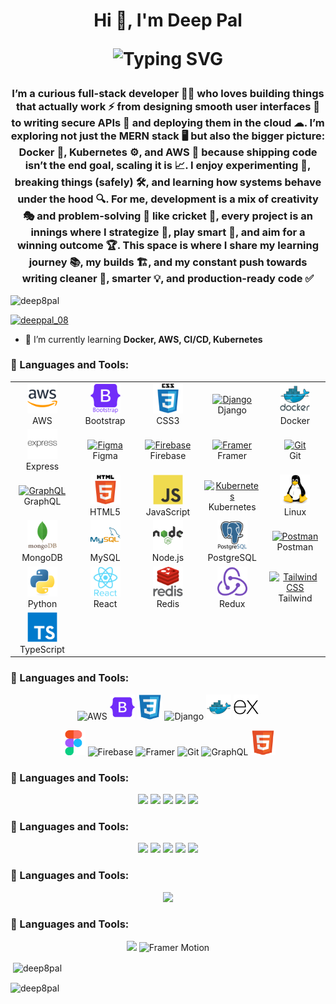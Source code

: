 <h1 align="center">Hi 👋, I'm Deep Pal <p align="center font-bold">
  <img src="https://readme-typing-svg.herokuapp.com?font=Fira+Code&size=26&duration=3000&pause=1000&center=true&vCenter=true&width=800&height=40&lines=Full+Stack+Web+Developer;MERN+|+Docker+|+Kubernetes+|+AWS" alt="Typing SVG" />
</p> </h1>
<h3 align="center">I’m a curious full-stack developer 👨‍💻 who loves building things that actually work ⚡ from designing smooth user interfaces 🎨 to writing secure APIs 🔐 and deploying them in the cloud ☁. I’m exploring not just the MERN stack 🖥 but also the bigger picture: Docker 🐳, Kubernetes ⚙, and AWS 🚀 because shipping code isn’t the end goal, scaling it is 📈. I enjoy experimenting 🧪, breaking things (safely) 🛠, and learning how systems behave under the hood 🔍. For me, development is a mix of creativity 🎭 and problem-solving 🧠 like cricket 🏏, every project is an innings where I strategize 📝, play smart 🎯, and aim for a winning outcome 🏆. This space is where I share my learning journey 📚, my builds 🏗, and my constant push towards writing cleaner 🧹, smarter 💡, and production-ready code ✅</h3>

<p align="left"> <img src="https://komarev.com/ghpvc/?username=deep8pal&label=Profile%20views&color=0e75b6&style=flat" alt="deep8pal" /> </p>

<p align="left"> <a href="https://twitter.com/deeppal_08" target="blank"><img src="https://img.shields.io/twitter/follow/deeppal_08?logo=twitter&style=for-the-badge" alt="deeppal_08" /></a> </p>

- 🌱 I’m currently learning **Docker, AWS, CI/CD, Kubernetes**

<h3 align="left">🚀 Languages and Tools:</h3>

<p align="center">
  <table>
    <tr>
      <td align="center" width="full">
        <a href="https://aws.amazon.com" target="_blank">
          <img src="https://raw.githubusercontent.com/devicons/devicon/master/icons/amazonwebservices/amazonwebservices-original-wordmark.svg" width="48" height="48" alt="AWS" />
        </a>
        <br>AWS
      </td>
      <td align="center" width="96">
        <a href="https://getbootstrap.com" target="_blank">
          <img src="https://raw.githubusercontent.com/devicons/devicon/master/icons/bootstrap/bootstrap-plain-wordmark.svg" width="48" height="48" alt="Bootstrap" />
        </a>
        <br>Bootstrap
      </td>
      <td align="center" width="96">
        <a href="https://www.w3schools.com/css/" target="_blank">
          <img src="https://raw.githubusercontent.com/devicons/devicon/master/icons/css3/css3-original-wordmark.svg" width="48" height="48" alt="CSS3" />
        </a>
        <br>CSS3
      </td>
      <td align="center" width="96">
        <a href="https://www.djangoproject.com/" target="_blank">
          <img src="https://cdn.worldvectorlogo.com/logos/django.svg" width="48" height="48" alt="Django" />
        </a>
        <br>Django
      </td>
      <td align="center" width="96">
        <a href="https://www.docker.com/" target="_blank">
          <img src="https://raw.githubusercontent.com/devicons/devicon/master/icons/docker/docker-original-wordmark.svg" width="48" height="48" alt="Docker" />
        </a>
        <br>Docker
      </td>
    </tr>
    <tr>
      <td align="center" width="96">
        <a href="https://expressjs.com" target="_blank">
          <img src="https://raw.githubusercontent.com/devicons/devicon/master/icons/express/express-original-wordmark.svg" width="48" height="48" alt="Express" />
        </a>
        <br>Express
      </td>
      <td align="center" width="96">
        <a href="https://www.figma.com/" target="_blank">
          <img src="https://www.vectorlogo.zone/logos/figma/figma-icon.svg" width="48" height="48" alt="Figma" />
        </a>
        <br>Figma
      </td>
      <td align="center" width="96">
        <a href="https://firebase.google.com/" target="_blank">
          <img src="https://www.vectorlogo.zone/logos/firebase/firebase-icon.svg" width="48" height="48" alt="Firebase" />
        </a>
        <br>Firebase
      </td>
      <td align="center" width="96">
        <a href="https://www.framer.com/" target="_blank">
          <img src="https://www.vectorlogo.zone/logos/framer/framer-icon.svg" width="48" height="48" alt="Framer" />
        </a>
        <br>Framer
      </td>
      <td align="center" width="96">
        <a href="https://git-scm.com/" target="_blank">
          <img src="https://www.vectorlogo.zone/logos/git-scm/git-scm-icon.svg" width="48" height="48" alt="Git" />
        </a>
        <br>Git
      </td>
    </tr>
    <tr>
      <td align="center" width="96">
        <a href="https://graphql.org" target="_blank">
          <img src="https://www.vectorlogo.zone/logos/graphql/graphql-icon.svg" width="48" height="48" alt="GraphQL" />
        </a>
        <br>GraphQL
      </td>
      <td align="center" width="96">
        <a href="https://www.w3.org/html/" target="_blank">
          <img src="https://raw.githubusercontent.com/devicons/devicon/master/icons/html5/html5-original-wordmark.svg" width="48" height="48" alt="HTML5" />
        </a>
        <br>HTML5
      </td>
      <td align="center" width="96">
        <a href="https://developer.mozilla.org/en-US/docs/Web/JavaScript" target="_blank">
          <img src="https://raw.githubusercontent.com/devicons/devicon/master/icons/javascript/javascript-original.svg" width="48" height="48" alt="JavaScript" />
        </a>
        <br>JavaScript
      </td>
      <td align="center" width="96">
        <a href="https://kubernetes.io" target="_blank">
          <img src="https://www.vectorlogo.zone/logos/kubernetes/kubernetes-icon.svg" width="48" height="48" alt="Kubernetes" />
        </a>
        <br>Kubernetes
      </td>
      <td align="center" width="96">
        <a href="https://www.linux.org/" target="_blank">
          <img src="https://raw.githubusercontent.com/devicons/devicon/master/icons/linux/linux-original.svg" width="48" height="48" alt="Linux" />
        </a>
        <br>Linux
      </td>
    </tr>
    <tr>
      <td align="center" width="96">
        <a href="https://www.mongodb.com/" target="_blank">
          <img src="https://raw.githubusercontent.com/devicons/devicon/master/icons/mongodb/mongodb-original-wordmark.svg" width="48" height="48" alt="MongoDB" />
        </a>
        <br>MongoDB
      </td>
      <td align="center" width="96">
        <a href="https://www.mysql.com/" target="_blank">
          <img src="https://raw.githubusercontent.com/devicons/devicon/master/icons/mysql/mysql-original-wordmark.svg" width="48" height="48" alt="MySQL" />
        </a>
        <br>MySQL
      </td>
      <td align="center" width="96">
        <a href="https://nodejs.org" target="_blank">
          <img src="https://raw.githubusercontent.com/devicons/devicon/master/icons/nodejs/nodejs-original-wordmark.svg" width="48" height="48" alt="Node.js" />
        </a>
        <br>Node.js
      </td>
      <td align="center" width="96">
        <a href="https://www.postgresql.org" target="_blank">
          <img src="https://raw.githubusercontent.com/devicons/devicon/master/icons/postgresql/postgresql-original-wordmark.svg" width="48" height="48" alt="PostgreSQL" />
        </a>
        <br>PostgreSQL
      </td>
      <td align="center" width="96">
        <a href="https://postman.com" target="_blank">
          <img src="https://www.vectorlogo.zone/logos/getpostman/getpostman-icon.svg" width="48" height="48" alt="Postman" />
        </a>
        <br>Postman
      </td>
    </tr>
    <tr>
      <td align="center" width="96">
        <a href="https://www.python.org" target="_blank">
          <img src="https://raw.githubusercontent.com/devicons/devicon/master/icons/python/python-original.svg" width="48" height="48" alt="Python" />
        </a>
        <br>Python
      </td>
      <td align="center" width="96">
        <a href="https://reactjs.org/" target="_blank">
          <img src="https://raw.githubusercontent.com/devicons/devicon/master/icons/react/react-original-wordmark.svg" width="48" height="48" alt="React" />
        </a>
        <br>React
      </td>
      <td align="center" width="96">
        <a href="https://redis.io" target="_blank">
          <img src="https://raw.githubusercontent.com/devicons/devicon/master/icons/redis/redis-original-wordmark.svg" width="48" height="48" alt="Redis" />
        </a>
        <br>Redis
      </td>
      <td align="center" width="96">
        <a href="https://redux.js.org" target="_blank">
          <img src="https://raw.githubusercontent.com/devicons/devicon/master/icons/redux/redux-original.svg" width="48" height="48" alt="Redux" />
        </a>
        <br>Redux
      </td>
      <td align="center" width="96">
        <a href="https://tailwindcss.com/" target="_blank">
          <img src="https://www.vectorlogo.zone/logos/tailwindcss/tailwindcss-icon.svg" width="48" height="48" alt="Tailwind CSS" />
        </a>
        <br>Tailwind
      </td>
    </tr>
    <tr>
      <td align="center" width="96">
        <a href="https://www.typescriptlang.org/" target="_blank">
          <img src="https://raw.githubusercontent.com/devicons/devicon/master/icons/typescript/typescript-original.svg" width="48" height="48" alt="TypeScript" />
        </a>
        <br>TypeScript
      </td>
    </tr>
  </table>
</p>

<h3 align="left">🚀 Languages and Tools:</h3>

<p align="center">
  <img src="https://raw.githubusercontent.com/devicons/devicon/master/icons/aws/aws-original.svg" alt="AWS" width="40" height="40"/>
  <img src="https://raw.githubusercontent.com/devicons/devicon/master/icons/bootstrap/bootstrap-plain.svg" alt="Bootstrap" width="40" height="40"/>
  <img src="https://raw.githubusercontent.com/devicons/devicon/master/icons/css3/css3-original.svg" alt="CSS3" width="40" height="40"/>
  <img src="https://cdn.worldvectorlogo.com/logos/django.svg" alt="Django" width="40" height="40"/>
  <img src="https://raw.githubusercontent.com/devicons/devicon/master/icons/docker/docker-original.svg" alt="Docker" width="40" height="40"/>
  <img src="https://raw.githubusercontent.com/devicons/devicon/master/icons/express/express-original.svg" alt="Express" width="40" height="40"/>
</p>

<p align="center">
  <img src="https://raw.githubusercontent.com/devicons/devicon/master/icons/figma/figma-original.svg" alt="Figma" width="40" height="40"/>
  <img src="https://www.vectorlogo.zone/logos/firebase/firebase-icon.svg" alt="Firebase" width="40" height="40"/>
  <img src="https://www.vectorlogo.zone/logos/framer/framer-icon.svg" alt="Framer" width="40" height="40"/>
  <img src="https://www.vectorlogo.zone/logos/git-scm/git-scm-icon.svg" alt="Git" width="40" height="40"/>
  <img src="https://www.vectorlogo.zone/logos/graphql/graphql-icon.svg" alt="GraphQL" width="40" height="40"/>
  <img src="https://raw.githubusercontent.com/devicons/devicon/master/icons/html5/html5-original.svg" alt="HTML5" width="40" height="40"/>
</p>

<h3 align="left">🚀 Languages and Tools:</h3>

<p align="center">
  <img src="https://img.shields.io/badge/AWS-232F3E?style=for-the-badge&logo=amazonaws&logoColor=white"/>
  <img src="https://img.shields.io/badge/Bootstrap-563D7C?style=for-the-badge&logo=bootstrap&logoColor=white"/>
  <img src="https://img.shields.io/badge/CSS3-1572B6?style=for-the-badge&logo=css3&logoColor=white"/>
  <img src="https://img.shields.io/badge/Django-092E20?style=for-the-badge&logo=django&logoColor=white"/>
  <img src="https://img.shields.io/badge/Docker-2496ED?style=for-the-badge&logo=docker&logoColor=white"/>
</p>

<h3 align="left">🚀 Languages and Tools:</h3>

<p align="center">
  <img src="https://img.shields.io/badge/-AWS-FF9900?style=flat&logo=amazonaws&logoColor=white"/>
  <img src="https://img.shields.io/badge/-Docker-2496ED?style=flat&logo=docker&logoColor=white"/>
  <img src="https://img.shields.io/badge/-Django-092E20?style=flat&logo=django&logoColor=white"/>
  <img src="https://img.shields.io/badge/-MongoDB-47A248?style=flat&logo=mongodb&logoColor=white"/>
  <img src="https://img.shields.io/badge/-React-61DAFB?style=flat&logo=react&logoColor=black"/>
</p>

<h3 align="left">🚀 Languages and Tools:</h3>

<p align="center">
  <img src="https://skillicons.dev/icons?i=aws,bootstrap,css,django,docker,express,figma,firebase,motion,git,html,js,kubernetes,linux,mongodb,mysql,nodejs,postgres,postman,python,react,redis,redux,tailwind,ts" />
</p>

<h3 align="left">🚀 Languages and Tools:</h3>

<p align="center">
  <!-- Skillicons banner -->
  <img src="https://skillicons.dev/icons?i=aws,bootstrap,css,django,docker,express,figma,firebase,git,graphql,html,js,linux,mongodb,mysql,nodejs,postgres,postman,python,react,redux,tailwind,ts" />

  <!-- Extra icon for Framer Motion -->
  <img src="https://www.vectorlogo.zone/logos/framer/framer-icon.svg" alt="Framer Motion" width="48" height="48"/>
</p>






<p>&nbsp;<img align="center" src="https://github-readme-stats.vercel.app/api?username=deep8pal&show_icons=true&locale=en" alt="deep8pal" /></p>

<p><img align="center" src="https://github-readme-streak-stats.herokuapp.com/?user=deep8pal&" alt="deep8pal" /></p>
